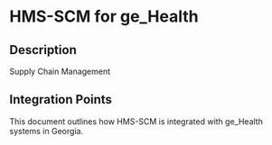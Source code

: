 # HMS-SCM for ge_Health

## Description

Supply Chain Management

## Integration Points

This document outlines how HMS-SCM is integrated with ge_Health systems in Georgia.
